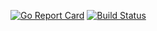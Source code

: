 [![Go Report Card](https://goreportcard.com/badge/github.com/Demacr/image_previewer)](https://goreportcard.com/report/github.com/Demacr/image_previewer)
[![Build Status](https://ci.dkserver.cloud/api/badges/Demacr/image_previewer/status.svg)](https://ci.dkserver.cloud/Demacr/image_previewer)